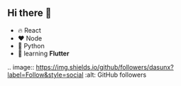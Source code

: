 ## Hi there 👋

- 🔥 React
- ❤ Node
- 👑 Python
- 🌱 learning **Flutter**


.. image:: https://img.shields.io/github/followers/dasunx?label=Follow&style=social   :alt: GitHub followers



<!--
**Dasunx/dasunx** is a ✨ _special_ ✨ repository because its `README.md` (this file) appears on your GitHub profile.

Here are some ideas to get you started:

- 🔭 I’m currently working on ...
- 🌱 I’m currently learning ...
- 👯 I’m looking to collaborate on ...
- 🤔 I’m looking for help with ...
- 💬 Ask me about ...
- 📫 How to reach me: ...
- 😄 Pronouns: ...
- ⚡ Fun fact: ...
-->
